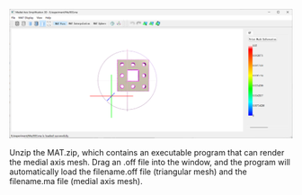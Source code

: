 ![client](pic/client.png)

Unzip the MAT.zip, which contains an executable program that can render the medial axis mesh. Drag an .off file into the window, and the program will automatically load the filename.off file (triangular mesh) and the filename.ma file (medial axis mesh).